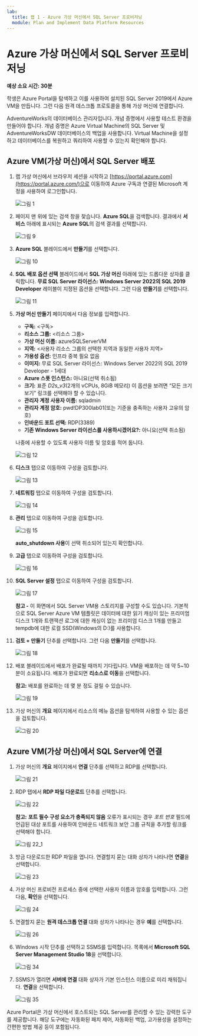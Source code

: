 ```yaml
---
lab:
  title: 랩 1 - Azure 가상 머신에서 SQL Server 프로비저닝
  module: Plan and Implement Data Platform Resources
---
```


# <a name="provision-a-sql-server-on-an-azure-virtual-machine"></a>Azure 가상 머신에서 SQL Server 프로비저닝

**예상 소요 시간: 30분**

학생은 Azure Portal을 탐색하고 이를 사용하여 설치된 SQL Server 2019에서 Azure VM을 만듭니다. 그런 다음 원격 데스크톱 프로토콜을 통해 가상 머신에 연결합니다.

AdventureWorks의 데이터베이스 관리자입니다. 개념 증명에서 사용할 테스트 환경을 만들어야 합니다. 개념 증명은 Azure Virtual Machine의 SQL Server 및 AdventureWorksDW 데이터베이스의 백업을 사용합니다. Virtual Machine을 설정하고 데이터베이스를 복원하고 쿼리하여 사용할 수 있는지 확인해야 합니다.

## <a name="deploy-a-sql-server-on-an-azure-virtual-machine"></a>Azure VM(가상 머신)에서 SQL Server 배포

1. 랩 가상 머신에서 브라우저 세션을 시작하고 [https://portal.azure.com](https://portal.azure.com/)으로 이동하여 Azure 구독과 연결된 Microsoft 계정을 사용하여 로그인합니다.

    ![그림 1](../images/dp-300-module-01-lab-01.png)

1. 페이지 맨 위에 있는 검색 창을 찾습니다. **Azure SQL**을 검색합니다. 결과에서 **서비스** 아래에 표시되는 **Azure SQL**의 검색 결과를 선택합니다.

    ![그림 9](../images/dp-300-module-01-lab-09.png)

1. **Azure SQL** 블레이드에서 **만들기**를 선택합니다.

    ![그림 10](../images/dp-300-module-01-lab-10.png)

1. **SQL 배포 옵션 선택** 블레이드에서 **SQL 가상 머신** 아래에 있는 드롭다운 상자를 클릭합니다. **무료 SQL Server 라이선스: Windows Server 2022의 SQL 2019 Developer** 레이블이 지정된 옵션을 선택합니다. 그런 다음 **만들기**를 선택합니다.

    ![그림 11](../images/dp-300-module-01-lab-11.png)

1. **가상 머신 만들기** 페이지에서 다음 정보를 입력합니다.

    - **구독:** &lt;구독&gt;
    - **리소스 그룹:** &lt;리소스 그룹&gt;
    - **가상 머신 이름:**  azureSQLServerVM
    - **지역:** &lt;사용자 리소스 그룹의 선택한 지역과 동일한 사용자 지역&gt;
    - **가용성 옵션:** 인프라 중복 필요 없음
    - **이미지:** 무료 SQL Server 라이선스: Windows Server 2022의 SQL 2019 Developer - 1세대
    - **Azure 스폿 인스턴스:** 아니요(선택 취소됨)
    - **크기:** 표준 *D2s_v3*(2개의 vCPUs, 8GiB 메모리) 이 옵션을 보려면 “모든 크기 보기” 링크를 선택해야 할 수 있습니다.
    - **관리자 계정 사용자 이름:** sqladmin
    - **관리자 계정 암호:** pwd!DP300lab01(또는 기준을 충족하는 사용자 고유의 암호)
    - **인바운드 포트 선택:** RDP(3389)
    - **기존 Windows Server 라이선스를 사용하시겠어요?:** 아니요(선택 취소됨)

    나중에 사용할 수 있도록 사용자 이름 및 암호를 적어 둡니다.

    ![그림 12](../images/dp-300-module-01-lab-12.png)

1. **디스크** 탭으로 이동하여 구성을 검토합니다.

    ![그림 13](../images/dp-300-module-01-lab-13.png)

1. **네트워킹** 탭으로 이동하여 구성을 검토합니다.

    ![그림 14](../images/dp-300-module-01-lab-14.png)

1. **관리** 탭으로 이동하여 구성을 검토합니다.

    ![그림 15](../images/dp-300-module-01-lab-15.png)

    **auto_shutdown 사용**이 선택 취소되어 있는지 확인합니다.

1. **고급** 탭으로 이동하여 구성을 검토합니다.

    ![그림 16](../images/dp-300-module-01-lab-16.png)

1. **SQL Server 설정** 탭으로 이동하여 구성을 검토합니다.

    ![그림 17](../images/dp-300-module-01-lab-17.png)

    **참고 -** 이 화면에서 SQL Server VM용 스토리지를 구성할 수도 있습니다. 기본적으로 SQL Server Azure VM 템플릿은 데이터에 대한 읽기 캐싱이 있는 프리미엄 디스크 1개와 트랜잭션 로그에 대한 캐싱이 없는 프리미엄 디스크 1개를 만들고 tempdb에 대한 로컬 SSD(Windows의 D:\)를 사용합니다.

1. **검토 + 만들기** 단추를 선택합니다. 그런 다음 **만들기**를 선택합니다.

    ![그림 18](../images/dp-300-module-01-lab-18.png)

1. 배포 블레이드에서 배포가 완료될 때까지 기다립니다. VM을 배포하는 데 약 5~10분이 소요됩니다. 배포가 완료되면 **리소스로 이동**을 선택합니다.

    **참고:** 배포를 완료하는 데 몇 분 정도 걸릴 수 있습니다.

    ![그림 19](../images/dp-300-module-01-lab-19.png)

1. 가상 머신의 **개요** 페이지에서 리소스의 메뉴 옵션을 탐색하여 사용할 수 있는 옵션을 검토합니다.

    ![그림 20](../images/dp-300-module-01-lab-20.png)

## <a name="connect-to-sql-server-on-an-azure-virtual-machine"></a>Azure VM(가상 머신)에서 SQL Server에 연결

1. 가상 머신의 **개요** 페이지에서 **연결** 단추를 선택하고 RDP를 선택합니다.

    ![그림 21](../images/dp-300-module-01-lab-21.png)

1. RDP 탭에서 **RDP 파일 다운로드** 단추를 선택합니다.

    ![그림 22](../images/dp-300-module-01-lab-22.png)

    **참고:** **포트 필수 구성 요소가 충족되지 않음** 오류가 표시되는 경우 *포트 번호* 필드에 언급된 대상 포트를 사용하여 인바운드 네트워크 보안 그룹 규칙을 추가할 링크를 선택해야 합니다.

    ![그림 22_1](../images/dp-300-module-01-lab-22_1.png)

1. 방금 다운로드한 RDP 파일을 엽니다. 연결할지 묻는 대화 상자가 나타나면 **연결**을 선택합니다.

    ![그림 23](../images/dp-300-module-01-lab-23.png)

1. 가상 머신 프로비전 프로세스 중에 선택한 사용자 이름과 암호를 입력합니다. 그런 다음, **확인**을 선택합니다.

    ![그림 24](../images/dp-300-module-01-lab-24.png)

1. 연결할지 묻는 **원격 데스크톱 연결** 대화 상자가 나타나는 경우 **예**를 선택합니다.

    ![그림 26](../images/dp-300-module-01-lab-26.png)

1. Windows 시작 단추를 선택하고 SSMS를 입력합니다. 목록에서 **Microsoft SQL Server Management Studio 18**을 선택합니다.  

    ![그림 34](../images/dp-300-module-01-lab-34.png)

1. SSMS가 열리면 **서버에 연결** 대화 상자가 기본 인스턴스 이름으로 미리 채워집니다. **연결**을 선택합니다.

    ![그림 35](../images/dp-300-module-01-lab-35.png)

Azure Portal은 가상 머신에서 호스트되는 SQL Server를 관리할 수 있는 강력한 도구를 제공합니다. 해당 도구에는 자동화된 패치 제어, 자동화된 백업, 고가용성을 설정하는 간편한 방법 제공 등이 포함됩니다.
